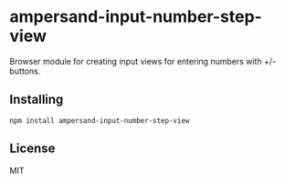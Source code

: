 # ampersand-input-number-step-view

Browser module for creating input views for entering numbers with +/- buttons.

## Installing

```
npm install ampersand-input-number-step-view
```

## License

MIT